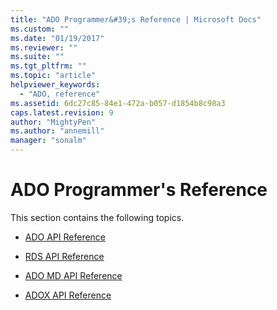 ```yaml
---
title: "ADO Programmer&#39;s Reference | Microsoft Docs"
ms.custom: ""
ms.date: "01/19/2017"
ms.reviewer: ""
ms.suite: ""
ms.tgt_pltfrm: ""
ms.topic: "article"
helpviewer_keywords: 
  - "ADO, reference"
ms.assetid: 6dc27c85-84e1-472a-b057-d1854b8c98a3
caps.latest.revision: 9
author: "MightyPen"
ms.author: "annemill"
manager: "sonalm"
---
```

# ADO Programmer&#39;s Reference
This section contains the following topics.  
  
-   [ADO API Reference](../../ado/reference/ado-api/ado-api-reference.md)  
  
-   [RDS API Reference](../../ado/reference/rds-api/rds-api-reference.md)  
  
-   [ADO MD API Reference](../../ado/reference/ado-md-api/ado-md-api-reference.md)  
  
-   [ADOX API Reference](../../ado/reference/adox-api/adox-api-reference.md)